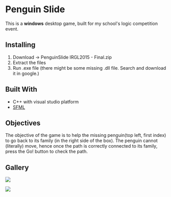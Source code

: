 # Penguin Slide

This is a <b>windows</b> desktop game, built for my school's logic competition event. 

## Installing
1. Download -> PenguinSlide IRGL2015 - Final.zip 
2. Extract the files
3. Run .exe file (there might be some missing .dll file. Search and download it in google.)

## Built With
* C++ with visual studio platform
* [SFML](https://www.sfml-dev.org/)

## Objectives
The objective of the game is to help the missing penguin(top left, first index) to go back to its family (in the right side of the box). The penguin cannot (literally) move, hence once the path is correctly connected to its family, press the Go! button to check the path.

## Gallery 

![](https://github.com/liliesterw/PenguinSlide/tree/master/Gallery/home.PNG)

![](https://github.com/liliesterw/PenguinSlide/blob/master/Gallery/game%20play.PNG)

[](https://github.com/liliesterw/PenguinSlide/blob/master/Gallery/win.PNG)
